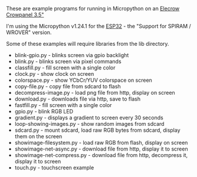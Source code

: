 These are example programs for running in Micropython on an [Elecrow Crowpanel 3.5"](https://www.elecrow.com/esp32-display-3-5-inch-hmi-display-spi-tft-lcd-touch-screen.html)

I'm using the Micropython v1.24.1 for the [ESP32](https://micropython.org/download/ESP32_GENERIC/) - the "Support for SPIRAM / WROVER" version.

Some of these examples will require libraries from the lib directory.

* blink-gpio.py - blinks screen via gpio backlight
* blink.py - blinks screen via pixel commands
* classfill.py - fill screen with a single color
* clock.py - show clock on screen
* colorspace.py - show YCbCr/YUV colorspace on screen
* copy-file.py - copy file from sdcard to flash
* decompress-image.py - load png file from http, display on screen
* download.py - downloads file via http, save to flash
* fastfill.py - fill screen with a single color
* gpio.py - blink RGB LED
* gradient.py - displays a gradient to screen every 30 seconds
* loop-showing-images.py - show random images from sdcard
* sdcard.py - mount sdcard, load raw RGB bytes from sdcard, display them on the screen
* showimage-filesystem.py - load raw RGB from flash, display on screen
* showimage-net-async.py - download file from http, display it to screen
* showimage-net-compress.py - download file from http, decompress it, display it to screen
* touch.py - touchscreen example
